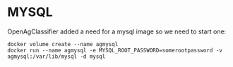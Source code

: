 MYSQL
=====

OpenAgClassifier added a need for a mysql image so we need to start one:

    docker volume create --name agmysql
    docker run --name agmysql -e MYSQL_ROOT_PASSWORD=somerootpassword -v agmysql:/var/lib/mysql -d mysql
